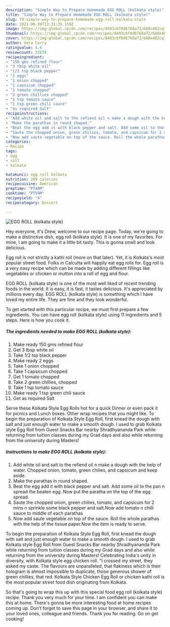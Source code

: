```yaml
---
description: "Simple Way to Prepare Homemade EGG ROLL (kolkata style)"
title: "Simple Way to Prepare Homemade EGG ROLL (kolkata style)"
slug: 79-simple-way-to-prepare-homemade-egg-roll-kolkata-style
date: 2021-06-30T13:31:35.159Z
image: https://img-global.cpcdn.com/recipes/8493c6f0d6768a72/680x482cq70/egg-roll-kolkata-style-recipe-main-photo.jpg
thumbnail: https://img-global.cpcdn.com/recipes/8493c6f0d6768a72/680x482cq70/egg-roll-kolkata-style-recipe-main-photo.jpg
cover: https://img-global.cpcdn.com/recipes/8493c6f0d6768a72/680x482cq70/egg-roll-kolkata-style-recipe-main-photo.jpg
author: Vera Curry
ratingvalue: 4.6
reviewcount: 32639
recipeingredient:
- "150 gms refined flour"
- "3 tbsp white oil"
- "1/2 tsp black pepper"
- "2 eggs"
- "1 onion chopped"
- "1 capsicum chopped"
- "1 tomato chopped"
- "2 green chillies chopped"
- "1 tsp tomato sauce"
- "1 tsp green chili sauce"
- "as required Salt"
recipeinstructions:
- "Add white oil and salt to the refiend oil n make a dough with the help of water. Chopped onion, tomato, green chilies, and capsicum and keep aside."
- "Make the parathas in round shaped."
- "Beat the egg add it with black pepper and salt. Add some oil to the pan n spread the beaten egg. Now put the paratha on the top of the egg spread."
- "Saute the chopped onion, green chilies, tomato, and capsicum for 2 mins n sprinkle some black pepper and salt.Now add tomato n chilli sauce to middle of each parathas"
- "Now add saute vegetable on top of the sauce. Roll the whole parathas with the help of the tissue paper.Now the item is ready to serve."
categories:
- Recipe
tags:
- egg
- roll
- kolkata

katakunci: egg roll kolkata 
nutrition: 269 calories
recipecuisine: American
preptime: "PT40M"
cooktime: "PT59M"
recipeyield: "4"
recipecategory: Dessert

---
```



![EGG ROLL (kolkata style)](https://img-global.cpcdn.com/recipes/8493c6f0d6768a72/680x482cq70/egg-roll-kolkata-style-recipe-main-photo.jpg)

Hey everyone, it's Drew, welcome to our recipe page. Today, we're going to make a distinctive dish, egg roll (kolkata style). It is one of my favorites. For mine, I am going to make it a little bit tasty. This is gonna smell and look delicious.

Egg roll is not strictly a kathi roll (more on that later). Yet, it is Kolkata&#39;s most popular street food. Folks in Calcutta will happily eat egg rolls for. Egg roll is a very easy recipe which can be made by adding different fillings like vegetables or chicken or mutton into a roll of egg and flour.

EGG ROLL (kolkata style) is one of the most well liked of recent trending foods in the world. It is easy, it is fast, it tastes delicious. It's appreciated by millions every day. EGG ROLL (kolkata style) is something which I have loved my entire life. They are fine and they look wonderful.


To get started with this particular recipe, we must first prepare a few ingredients. You can have egg roll (kolkata style) using 11 ingredients and 5 steps. Here is how you cook it.

<!--inarticleads1-->

##### The ingredients needed to make EGG ROLL (kolkata style):

1. Make ready 150 gms refined flour
1. Get 3 tbsp white oil
1. Take 1/2 tsp black pepper
1. Make ready 2 eggs
1. Take 1 onion chopped
1. Take 1 capsicum chopped
1. Get 1 tomato chopped
1. Take 2 green chillies, chopped
1. Take 1 tsp tomato sauce
1. Make ready 1 tsp green chili sauce
1. Get as required Salt


Serve these Kolkata Style Egg Rolls hot for a quick Dinner or even pack it for picnics and Lunch boxes. Other wrap recipes that you might like. To begin the preparation of Kolkata Style Egg Roll, first knead the dough with salt and just enough water to make a smooth dough. I used to grab Kolkata style Egg Roll from Guest Snacks Bar nearby Shradhyananda Park while returning from tuition classes during my Grad days and also while returning from the university during Masters! 

<!--inarticleads2-->

##### Instructions to make EGG ROLL (kolkata style):

1. Add white oil and salt to the refiend oil n make a dough with the help of water. Chopped onion, tomato, green chilies, and capsicum and keep aside.
1. Make the parathas in round shaped.
1. Beat the egg add it with black pepper and salt. Add some oil to the pan n spread the beaten egg. Now put the paratha on the top of the egg spread.
1. Saute the chopped onion, green chilies, tomato, and capsicum for 2 mins n sprinkle some black pepper and salt.Now add tomato n chilli sauce to middle of each parathas
1. Now add saute vegetable on top of the sauce. Roll the whole parathas with the help of the tissue paper.Now the item is ready to serve.


To begin the preparation of Kolkata Style Egg Roll, first knead the dough with salt and just enough water to make a smooth dough. I used to grab Kolkata style Egg Roll from Guest Snacks Bar nearby Shradhyananda Park while returning from tuition classes during my Grad days and also while returning from the university during Masters! Celebrating India&#39;s unity in diversity, with Kolkata style egg chicken roll. &#34;I crossed my street, they asked my caste. The flavours are unparalleled, that flakiness which is their hologram is almost impossible to duplicate, those generous shower of green chillies, that red. Kolkata Style Chicken Egg Roll or chicken kathi roll is the most popular street food dish originating from Kolkata. 

So that's going to wrap this up with this special food egg roll (kolkata style) recipe. Thank you very much for your time. I am confident you can make this at home. There's gonna be more interesting food at home recipes coming up. Don't forget to save this page in your browser, and share it to your loved ones, colleague and friends. Thank you for reading. Go on get cooking!
